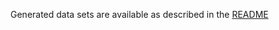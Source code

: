 Generated data sets are available as described in the [README](https://github.com/ldbc/ldbc_snb_data_converter#deployed-data-sets)
